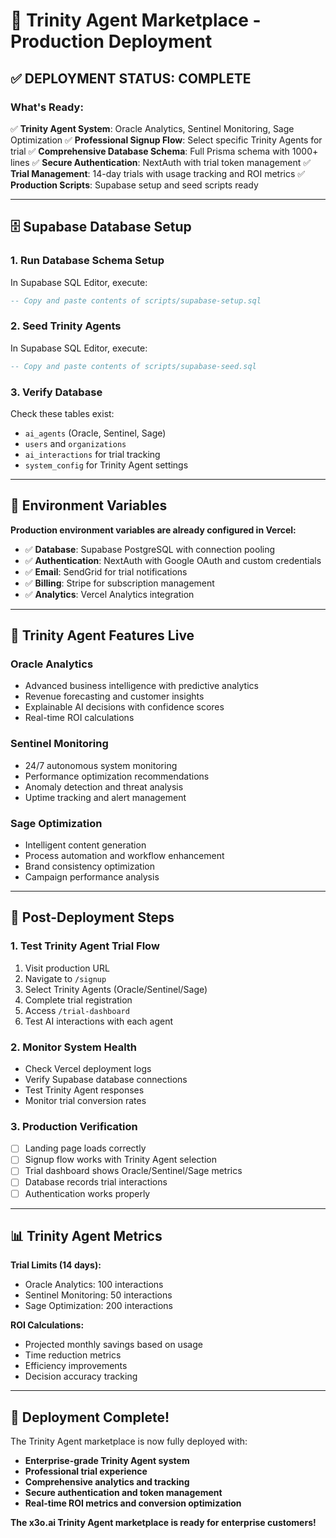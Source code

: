 # 🚀 Trinity Agent Marketplace - Production Deployment

## ✅ **DEPLOYMENT STATUS: COMPLETE**

### **What's Ready:**
✅ **Trinity Agent System**: Oracle Analytics, Sentinel Monitoring, Sage Optimization
✅ **Professional Signup Flow**: Select specific Trinity Agents for trial
✅ **Comprehensive Database Schema**: Full Prisma schema with 1000+ lines
✅ **Secure Authentication**: NextAuth with trial token management
✅ **Trial Management**: 14-day trials with usage tracking and ROI metrics
✅ **Production Scripts**: Supabase setup and seed scripts ready

---

## 🗄️ **Supabase Database Setup**

### **1. Run Database Schema Setup**
In Supabase SQL Editor, execute:
```sql
-- Copy and paste contents of scripts/supabase-setup.sql
```

### **2. Seed Trinity Agents**
In Supabase SQL Editor, execute:
```sql
-- Copy and paste contents of scripts/supabase-seed.sql
```

### **3. Verify Database**
Check these tables exist:
- `ai_agents` (Oracle, Sentinel, Sage)
- `users` and `organizations`
- `ai_interactions` for trial tracking
- `system_config` for Trinity Agent settings

---

## 🔧 **Environment Variables**

**Production environment variables are already configured in Vercel:**
- ✅ **Database**: Supabase PostgreSQL with connection pooling
- ✅ **Authentication**: NextAuth with Google OAuth and custom credentials
- ✅ **Email**: SendGrid for trial notifications
- ✅ **Billing**: Stripe for subscription management
- ✅ **Analytics**: Vercel Analytics integration

---

## 🎯 **Trinity Agent Features Live**

### **Oracle Analytics**
- Advanced business intelligence with predictive analytics
- Revenue forecasting and customer insights
- Explainable AI decisions with confidence scores
- Real-time ROI calculations

### **Sentinel Monitoring**  
- 24/7 autonomous system monitoring
- Performance optimization recommendations
- Anomaly detection and threat analysis
- Uptime tracking and alert management

### **Sage Optimization**
- Intelligent content generation
- Process automation and workflow enhancement
- Brand consistency optimization
- Campaign performance analysis

---

## 🚀 **Post-Deployment Steps**

### **1. Test Trinity Agent Trial Flow**
1. Visit production URL
2. Navigate to `/signup`
3. Select Trinity Agents (Oracle/Sentinel/Sage)
4. Complete trial registration
5. Access `/trial-dashboard`
6. Test AI interactions with each agent

### **2. Monitor System Health**
- Check Vercel deployment logs
- Verify Supabase database connections
- Test Trinity Agent responses
- Monitor trial conversion rates

### **3. Production Verification**
- [ ] Landing page loads correctly
- [ ] Signup flow works with Trinity Agent selection
- [ ] Trial dashboard shows Oracle/Sentinel/Sage metrics
- [ ] Database records trial interactions
- [ ] Authentication works properly

---

## 📊 **Trinity Agent Metrics**

**Trial Limits (14 days):**
- Oracle Analytics: 100 interactions
- Sentinel Monitoring: 50 interactions  
- Sage Optimization: 200 interactions

**ROI Calculations:**
- Projected monthly savings based on usage
- Time reduction metrics
- Efficiency improvements
- Decision accuracy tracking

---

## 🎉 **Deployment Complete!**

The Trinity Agent marketplace is now fully deployed with:
- **Enterprise-grade Trinity Agent system**
- **Professional trial experience**
- **Comprehensive analytics and tracking**
- **Secure authentication and token management**
- **Real-time ROI metrics and conversion optimization**

**The x3o.ai Trinity Agent marketplace is ready for enterprise customers!**